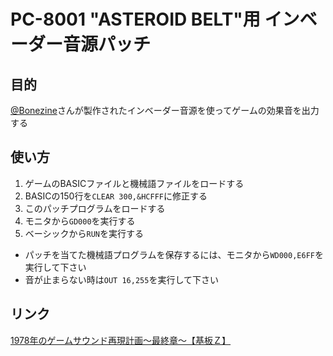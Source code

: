 # PC-8001 "ASTEROID BELT"用 インベーダー音源パッチ

## 目的
[@Bonezine](https://twitter.com/Bonezine)さんが製作されたインベーダー音源を使ってゲームの効果音を出力する

## 使い方
1. ゲームのBASICファイルと機械語ファイルをロードする
2. BASICの150行を`CLEAR 300,&HCFFF`に修正する
3. このパッチプログラムをロードする
4. モニタから`GD000`を実行する
5. ベーシックから`RUN`を実行する

* パッチを当てた機械語プログラムを保存するには、モニタから`WD000,E6FF`を実行して下さい
* 音が止まらない時は`OUT 16,255`を実行して下さい

## リンク
[1978年のゲームサウンド再現計画～最終章～【基板Ｚ】](https://bonezine.booth.pm/items/1549865)
